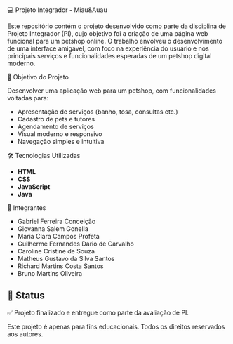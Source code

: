  💻 Projeto Integrador - Miau&Auau

Este repositório contém o projeto desenvolvido como parte da disciplina de Projeto Integrador (PI), cujo objetivo foi a criação de uma página web funcional para um petshop online. O trabalho envolveu o desenvolvimento de uma interface amigável, com foco na experiência do usuário e nos principais serviços e funcionalidades esperadas de um petshop digital moderno.

 🎯 Objetivo do Projeto

Desenvolver uma aplicação web para um petshop, com funcionalidades voltadas para:

* Apresentação de serviços (banho, tosa, consultas etc.)
* Cadastro de pets e tutores
* Agendamento de serviços
* Visual moderno e responsivo
* Navegação simples e intuitiva

 🛠️ Tecnologias Utilizadas

* **HTML**
* **CSS**
* **JavaScript**
* **Java**

 👥 Integrantes

* Gabriel Ferreira Conceição
* Giovanna Salem Gonella
* Maria Clara Campos Profeta
* Guilherme Fernandes Dario de Carvalho
* Caroline Cristine de Souza
* Matheus Gustavo da Silva Santos
* Richard Martins Costa Santos
* Bruno Martins Oliveira

## 📌 Status
✅ Projeto finalizado e entregue como parte da avaliação de PI.


Este projeto é apenas para fins educacionais. Todos os direitos reservados aos autores.

